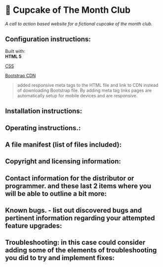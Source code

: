 # 🧁 Cupcake of The Month Club

*A call to action based website for a fictional cupcake of the month club.*

## Configuration instructions:
Built with:
<br>
**HTML 5**

[CSS](https://css-tricks.com)

[Bootstrap CDN](https://getbootstrap.com/docs/5.2/getting-started/introduction/)
> added responsive meta tags to the HTML file and link to CDN instead of downloading Bootstrap file. By adding meta tag links pages are automatically setup for mobile devices and are responsive.

## Installation instructions:

## Operating instructions.:

## A file manifest (list of files included):

## Copyright and licensing information:

## Contact information for the distributor or programmer. and these last 2 items where you will be able to outline a bit more:  

## Known bugs. - list out discovered bugs and pertinent information regarding your attempted feature upgrades:

## Troubleshooting: in this case could consider adding some of the elements of troubleshooting you did to try and implement fixes: